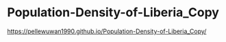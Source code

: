 # Population-Density-of-Liberia_Copy
https://pellewuwan1990.github.io/Population-Density-of-Liberia_Copy/
